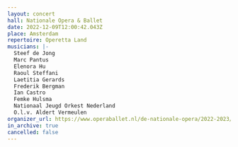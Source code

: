 ```yaml
---
layout: concert
hall: Nationale Opera & Ballet
date: 2022-12-09T12:00:42.043Z
place: Amsterdam
repertoire: Operetta Land
musicians: |-
  Steef de Jong 
  Marc Pantus 
  Elenora Hu
  Raoul Steffani
  Laetitia Gerards
  Frederik Bergman
  Ian Castro
  Femke Hulsma
  Nationaal Jeugd Orkest Nederland 
  O.l.v. Aldert Vermeulen
organizer_url: https://www.operaballet.nl/de-nationale-opera/2022-2023/operetta-land
in_archive: true
cancelled: false
---
```

